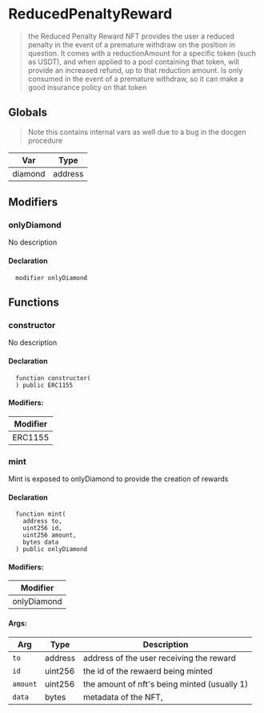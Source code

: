 
# ReducedPenaltyReward



> the Reduced Penalty Reward NFT provides the user a reduced penalty in the event of a premature withdraw on the position in question.  It comes with a reductionAmount for a specific token (such as USDT), and when applied to a pool containing that token, will provide an increased refund, up to that reduction amount.  Is only consumed in the event of a premature withdraw, so it can make a good insurance policy on that token

## Globals

> Note this contains internal vars as well due to a bug in the docgen procedure

| Var | Type |
| --- | --- |
| diamond | address |


## Modifiers

### onlyDiamond
No description


#### Declaration
```solidity
  modifier onlyDiamond
```





## Functions

### constructor
No description


#### Declaration
```solidity
  function constructor(
  ) public ERC1155
```

#### Modifiers:
| Modifier |
| --- |
| ERC1155 |



### mint
Mint is exposed to onlyDiamond to provide the creation of rewards



#### Declaration
```solidity
  function mint(
    address to,
    uint256 id,
    uint256 amount,
    bytes data
  ) public onlyDiamond
```

#### Modifiers:
| Modifier |
| --- |
| onlyDiamond |

#### Args:
| Arg | Type | Description |
| --- | --- | --- |
|`to` | address | address of the user receiving the reward
|`id` | uint256 | the id of the rewaerd being minted
|`amount` | uint256 | the amount of nft's being minted (usually 1)
|`data` | bytes | metadata of the NFT,



